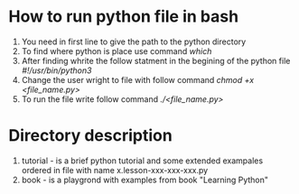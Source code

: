 # How to run python file in bash

1. You need in first line to give the path to the python directory
2. To find where python is place use command *which* 
3. After finding whrite the follow statment in the begining of the python file *#!/usr/bin/python3*
4. Change the user wright to file with follow command *chmod +x <file_name.py>*
5. To run the file write follow command *./<file_name.py>*

# Directory description

1. tutorial - is a brief python tutorial and some extended exampales ordered in file with name x.lesson-xxx-xxx-xxx.py
2. book - is a playgrond with examples from book "Learning Python"
